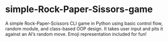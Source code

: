 # simple-Rock-Paper-Sissors-game
A simple Rock-Paper-Scissors CLI game in Python using basic control flow, random module, and class-based OOP design. It takes user input and pits it against an AI’s random move. Emoji representation included for fun!
